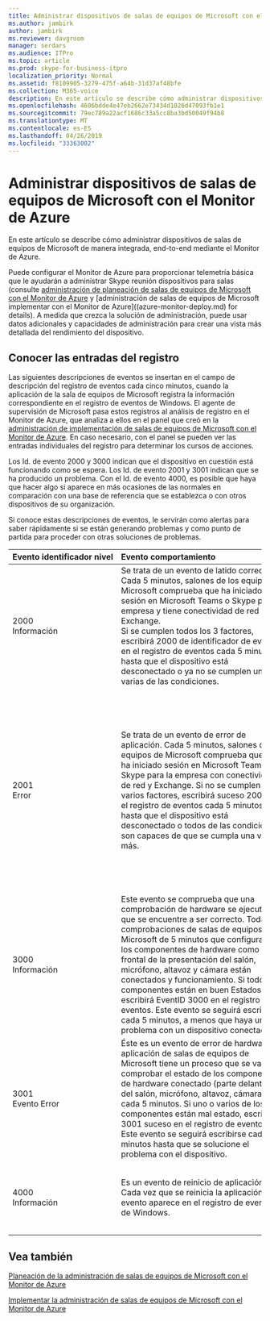 ```yaml
---
title: Administrar dispositivos de salas de equipos de Microsoft con el Monitor de Azure
ms.author: jambirk
author: jambirk
ms.reviewer: davgroom
manager: serdars
ms.audience: ITPro
ms.topic: article
ms.prod: skype-for-business-itpro
localization_priority: Normal
ms.assetid: f8109905-3279-475f-a64b-31d37af48bfe
ms.collection: M365-voice
description: En este artículo se describe cómo administrar dispositivos de salas de equipos de Microsoft de manera integrada, end-to-end mediante el Monitor de Azure.
ms.openlocfilehash: 4606bdde4e47eb2662e73434d1026d47093fb1e1
ms.sourcegitcommit: 79ec789a22acf1686c33a5cc8ba3bd50049f94b8
ms.translationtype: MT
ms.contentlocale: es-ES
ms.lasthandoff: 04/26/2019
ms.locfileid: "33363002"
---
```

# <a name="manage-microsoft-teams-rooms-devices-with-azure-monitor"></a>Administrar dispositivos de salas de equipos de Microsoft con el Monitor de Azure

En este artículo se describe cómo administrar dispositivos de salas de equipos de Microsoft de manera integrada, end-to-end mediante el Monitor de Azure.

Puede configurar el Monitor de Azure para proporcionar telemetría básica que le ayudarán a administrar Skype reunión dispositivos para salas (consulte [administración de planeación de salas de equipos de Microsoft con el Monitor de Azure](azure-monitor-plan.md) y [administración de salas de equipos de Microsoft implementar con el Monitor de Azure]((azure-monitor-deploy.md) for details). A medida que crezca la solución de administración, puede usar datos adicionales y capacidades de administración para crear una vista más detallada del rendimiento del dispositivo.

## <a name="understand-the-log-entries"></a>Conocer las entradas del registro

Las siguientes descripciones de eventos se insertan en el campo de descripción del registro de eventos cada cinco minutos, cuando la aplicación de la sala de equipos de Microsoft registra la información correspondiente en el registro de eventos de Windows. El agente de supervisión de Microsoft pasa estos registros al análisis de registro en el Monitor de Azure, que analiza a ellos en el panel que creó en la [administración de implementación de salas de equipos de Microsoft con el Monitor de Azure](azure-monitor-deploy.md). En caso necesario, con el panel se pueden ver las entradas individuales del registro para determinar los cursos de acciones. 

Los Id. de evento 2000 y 3000 indican que el dispositivo en cuestión está funcionando como se espera. Los Id. de evento 2001 y 3001 indican que se ha producido un problema. Con el Id. de evento 4000, es posible que haya que hacer algo si aparece en más ocasiones de las normales en comparación con una base de referencia que se establezca o con otros dispositivos de su organización.

Si conoce estas descripciones de eventos, le servirán como alertas para saber rápidamente si se están generando problemas y como punto de partida para proceder con otras soluciones de problemas.

| Evento&nbsp;identificador&nbsp;nivel|Evento&nbsp;comportamiento&nbsp;&nbsp;&nbsp;&nbsp;&nbsp;&nbsp;&nbsp;&nbsp;&nbsp;&nbsp;&nbsp;&nbsp;&nbsp;&nbsp;&nbsp;&nbsp;&nbsp;&nbsp;&nbsp;&nbsp;&nbsp;&nbsp;&nbsp;&nbsp;&nbsp;&nbsp;&nbsp;&nbsp;&nbsp;&nbsp;&nbsp;&nbsp;|Evento&nbsp;descripción&nbsp;&nbsp;&nbsp;&nbsp;&nbsp;&nbsp;&nbsp;&nbsp;&nbsp;&nbsp;&nbsp;&nbsp;&nbsp;&nbsp;&nbsp;&nbsp;&nbsp;&nbsp;&nbsp;&nbsp;&nbsp;&nbsp;&nbsp;&nbsp;&nbsp;&nbsp;&nbsp;&nbsp;&nbsp;&nbsp;&nbsp;&nbsp;|
|:---    |:---   |:---  |
| 2000  <br> Información | Se trata de un evento de latido correcto. Cada 5 minutos, salones de los equipos de Microsoft comprueba que ha iniciado sesión en Microsoft Teams o Skype para la empresa y tiene conectividad de red y Exchange. <br> Si se cumplen todos los 3 factores, escribirá 2000 de identificador de evento en el registro de eventos cada 5 minutos hasta que el dispositivo está desconectado o ya no se cumplen una o varias de las condiciones. | {"Descripción": "Heartbeat es correcto.", "ResourceState": "Correcto", "NombreDeOperación": "Heartbeat", "OperationResult": "Pasar", "OS": "Windows 10", "Versionso": "10.0.14393.693", "Alias": "alias<span></span>@contoso.com", "DisplayName": "nombre para mostrar ","AppVersion":"1.0.38.0","IPv4Address":"10.10.10.10","IPv6Address":"Dirección IP v6"} <br><br> En este ejemplo, se cumplieron todas las condiciones de latido y el dispositivo de salas de equipos de Microsoft se marcó como correcto. Si, por el contrario, se hubiese producido algún error, la aplicación registraría el Id. de evento 2001. |
| 2001  <br> Error | Se trata de un evento de error de aplicación. Cada 5 minutos, salones de los equipos de Microsoft comprueba que se ha iniciado sesión en Microsoft Teams o Skype para la empresa con conectividad de red y Exchange. Si no se cumplen uno o varios factores, escribirá suceso 2001 en el registro de eventos cada 5 minutos hasta que el dispositivo está desconectado o todos de las condiciones son capaces de que se cumpla una vez más.  | {"Description":"Network status : Healthy. Exchange status : Connected. **Signin status: Unhealthy.** ","ResourceState":"Mal estado","NombreDeOperación":"Heartbeat","OperationResult":"Fail","OS":" Windows 10","Versionso":"10.0.14393.693","Alias":" ","DisplayName":"Nombre para mostrar","AppVersion":"1.0.38.0","IPv4Address":"10.10.10.10"," IPv6Address":"dirección de ip v6"} <br><br>  En este ejemplo, salones de los equipos de Microsoft determina que la conexión de red es bueno y la aplicación se ha conectado a Exchange, pero la parte en negrita indica que la aplicación no está conectada a Skype para la empresa. Puede tratarse de un problema en la configuración del dispositivo o el host.  <br> <br> El estado de red se mostrará como Healthy (en buen estado) o Unhealthy (en mal estado). Si el estado es inestable, es posible que tenga un problema de red o el dispositivo se haya desconectado (pero, a continuación, lo haría probablemente también tiene Exchange y Microsoft Teams o Skype para errores de negocio).  <br><br> El estado de Exchange se mostrarán como conectado o uno de los siguientes: desconectado, conectar, AutodiscoveryError (el error más habituales), GeneralError o ServerVersionNotSupported. Si el estado es Connecting, espere hasta que se envíe el siguiente mensaje de estado, ya que otros errores envían el problema a un administrador con experiencia en solucionar los problemas de Exchange.  <br><br>  El estado Signin (que indica que la aplicación ha iniciado sesión en Skype Empresarial) se mostrará como Healthy (en buen estado) o Unhealthy (en mal estado). Si aparece en mal estado, envíe un técnico para que siga investigando el problema. |
| 3000  <br> Información | Este evento se comprueba que una comprobación de hardware se ejecute y que se encuentre a ser correcto. Todas las comprobaciones de salas de equipos de Microsoft de 5 minutos que configurado los componentes de hardware como parte frontal de la presentación del salón, micrófono, altavoz y cámara están conectados y funcionamiento. Si todos los componentes están en buen Estados, escribirá EventID 3000 en el registro de eventos. Este evento se seguirá escribirse cada 5 minutos, a menos que haya un problema con un dispositivo conectado.  <br> | {"Descripción": "HardwareCheckEngine es correcto.", "ResourceState": "Correcto", "NombreDeOperación": "HardwareCheckEngine", "OperationResult": "Pasar", "OS": "Windows 10", "Versionso": "10.0.14393.693", "Alias": "alias<span></span>@contoso.com", " DisplayName":"Nombre para mostrar","AppVersion":"1.0.38.0","IPv4Address":"10.10.10.10","IPv6Address":"dirección de ip v6"}  <br><br> En este ejemplo, todas las comprobaciones del hardware se superaron correctamente. Si se han producido errores, la aplicación registra 3001 de identificador de evento en su lugar. |
| 3001  <br> Evento Error  | Éste es un evento de error de hardware. La aplicación de salas de equipos de Microsoft tiene un proceso que se va a comprobar el estado de los componentes de hardware conectado (parte delantera del salón, micrófono, altavoz, cámara) cada 5 minutos. Si uno o varios de los componentes están mal estado, escribirá 3001 suceso en el registro de eventos. Este evento se seguirá escribirse cada 5 minutos hasta que se solucione el problema con el dispositivo.   | {"Descripción": " **frontal de sala mostrar el estado: fallos.** Configured display count is 2. Real display count is 0. **Conference Microphone status : Unhealthy.** Conference Speaker status : Healthy. Default Speaker status : Healthy. Estado de la cámara: correcto. ","ResourceState":"Mal estado","NombreDeOperación":"HardwareCheckEngine","OperationResult":"Fail","OS":"Windows 10","Versionso":"10.0.14393.1198","Alias":" alias<span></span>@contoso.com ","DisplayName":"Yosemite sala de conferencias","AppVersion":"2.0.58.0","IPv4Address":"10.10.10.10","IPv6Address":"IPv6Address","IPv4Address2":"10.10.10.10"} <br><br>  Los periféricos de hardware se muestran como Healthy (en buen estado) o Unhealthy (en mal estado). <br> En este ejemplo hay configuradas dos pantallas frontales de sala y, en este momento, ninguna de ellas está disponible. El estado del micrófono de conferencia es malo, lo que podría deberse a varios motivos. Dado que al menos uno de los recursos no ha superado la comprobación, ResourceState (estado de recursos) se muestra como Unhealthy (en mal estado). Envíe un técnico para que siga investigando el problema. |
| 4000  <br> Información  <br> | Es un evento de reinicio de aplicación. Cada vez que se reinicia la aplicación, este evento aparece en el registro de eventos de Windows.  <br> | {"Descripción": "Aplicación reinicios.", "ResourceState": "Correcto", "NombreDeOperación": "Reiniciar", "OperationResult": "Pasar", "OS": "Windows 10", "Versionso": "10.0.14393.693", "Alias": "alias<span></span>@domain.com", "DisplayName": "Nombre para mostrar", " AppVersion":"1.0.38.0","IPv4Address":"10.10.10.10","IPv6Address":"dirección de ip v6"} <br><br> Puede reiniciar la aplicación para una variedad de motivos. Compare la frecuencia de reinicio de los dispositivos que se encuentran en el mismo edificio y en distintos edificios, teniendo en cuenta algunos problemas conocidos, como los fallos y las fluctuaciones en la energía, ya que esto podría indicar que existen problemas en la infraestructura.|

## <a name="see-also"></a>Vea también
 

[Planeación de la administración de salas de equipos de Microsoft con el Monitor de Azure](azure-monitor-plan.md)

[Implementar la administración de salas de equipos de Microsoft con el Monitor de Azure](azure-monitor-deploy.md)